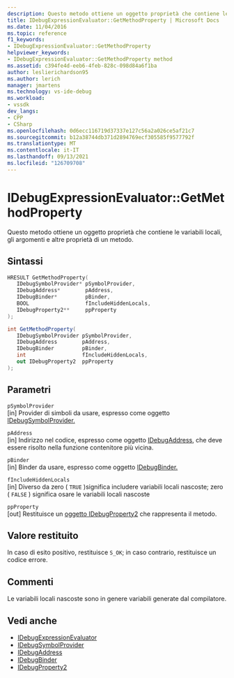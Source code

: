```yaml
---
description: Questo metodo ottiene un oggetto proprietà che contiene le variabili locali, gli argomenti e altre proprietà di un metodo.
title: IDebugExpressionEvaluator::GetMethodProperty | Microsoft Docs
ms.date: 11/04/2016
ms.topic: reference
f1_keywords:
- IDebugExpressionEvaluator::GetMethodProperty
helpviewer_keywords:
- IDebugExpressionEvaluator::GetMethodProperty method
ms.assetid: c394fe4d-eeb6-4feb-828c-098d84a6f1ba
author: leslierichardson95
ms.author: lerich
manager: jmartens
ms.technology: vs-ide-debug
ms.workload:
- vssdk
dev_langs:
- CPP
- CSharp
ms.openlocfilehash: 0d6ecc116719d37337e127c56a2a026ce5af21c7
ms.sourcegitcommit: b12a38744db371d2894769ecf305585f9577792f
ms.translationtype: MT
ms.contentlocale: it-IT
ms.lasthandoff: 09/13/2021
ms.locfileid: "126709708"
---
```

# <a name="idebugexpressionevaluatorgetmethodproperty"></a>IDebugExpressionEvaluator::GetMethodProperty
Questo metodo ottiene un oggetto proprietà che contiene le variabili locali, gli argomenti e altre proprietà di un metodo.

## <a name="syntax"></a>Sintassi

```cpp
HRESULT GetMethodProperty( 
   IDebugSymbolProvider* pSymbolProvider,
   IDebugAddress*        pAddress,
   IDebugBinder*         pBinder,
   BOOL                  fIncludeHiddenLocals,
   IDebugProperty2**     ppProperty
);
```

```csharp
int GetMethodProperty(
   IDebugSymbolProvider pSymbolProvider,
   IDebugAddress        pAddress,
   IDebugBinder         pBinder,
   int                  fIncludeHiddenLocals,
   out IDebugProperty2  ppProperty
);
```

## <a name="parameters"></a>Parametri
`pSymbolProvider`\
[in] Provider di simboli da usare, espresso come oggetto [IDebugSymbolProvider.](../../../extensibility/debugger/reference/idebugsymbolprovider.md)

`pAddress`\
[in] Indirizzo nel codice, espresso come oggetto [IDebugAddress,](../../../extensibility/debugger/reference/idebugaddress.md) che deve essere risolto nella funzione contenitore più vicina.

`pBinder`\
[in] Binder da usare, espresso come oggetto [IDebugBinder.](../../../extensibility/debugger/reference/idebugbinder.md)

`fIncludeHiddenLocals`\
[in] Diverso da zero ( `TRUE` )significa includere variabili locali nascoste; zero ( `FALSE` ) significa osare le variabili locali nascoste

`ppProperty`\
[out] Restituisce un [oggetto IDebugProperty2](../../../extensibility/debugger/reference/idebugproperty2.md) che rappresenta il metodo.

## <a name="return-value"></a>Valore restituito
 In caso di esito positivo, restituisce `S_OK`; in caso contrario, restituisce un codice errore.

## <a name="remarks"></a>Commenti
 Le variabili locali nascoste sono in genere variabili generate dal compilatore.

## <a name="see-also"></a>Vedi anche
- [IDebugExpressionEvaluator](../../../extensibility/debugger/reference/idebugexpressionevaluator.md)
- [IDebugSymbolProvider](../../../extensibility/debugger/reference/idebugsymbolprovider.md)
- [IDebugAddress](../../../extensibility/debugger/reference/idebugaddress.md)
- [IDebugBinder](../../../extensibility/debugger/reference/idebugbinder.md)
- [IDebugProperty2](../../../extensibility/debugger/reference/idebugproperty2.md)
